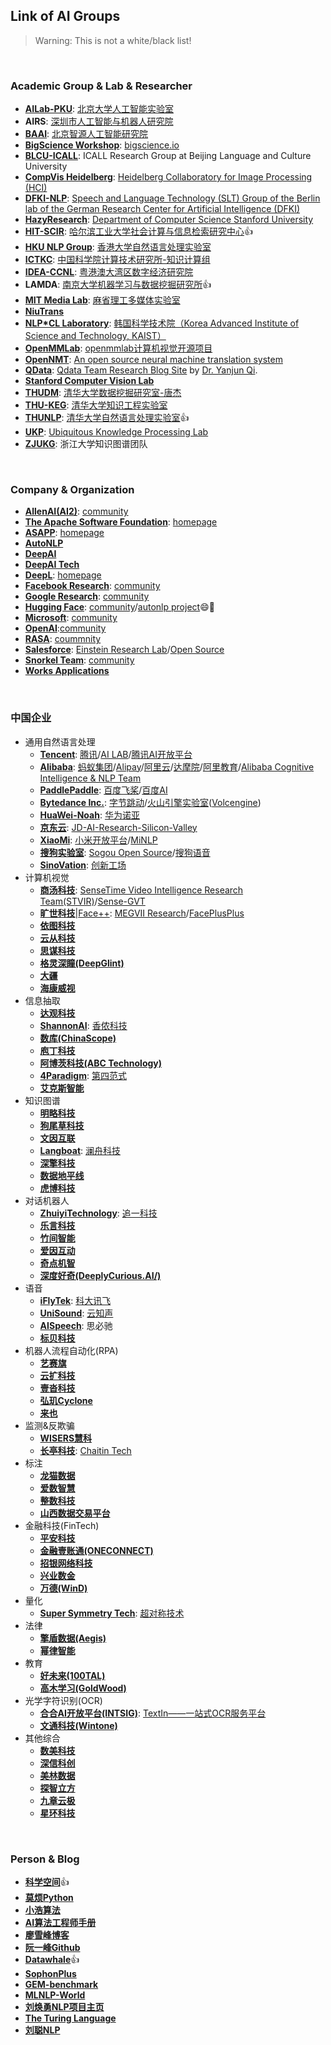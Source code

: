 ## **Link of AI Groups**

> Warning: This is not a white/black list!
<br>

### Academic Group & Lab & Researcher
  * [**AILab-PKU**](https://github.com/ailab-pku): [北京大学人工智能实验室](http://ai.pku.edu.cn/)
  * **AIRS**: [深圳市人工智能与机器人研究院](https://airs.cuhk.edu.cn/)
  * [**BAAI**](https://github.com/BAAI-WuDao): [北京智源人工智能研究院](https://www.baai.ac.cn/)
  * [**BigScience Workshop**](https://github.com/bigscience-workshop): [bigscience.io](https://bigscience.huggingface.co/)
  * [**BLCU-ICALL**](https://github.com/blcuicall): ICALL Research Group at Beijing Language and Culture University
  * [**CompVis Heidelberg**](https://github.com/CompVis): [Heidelberg Collaboratory for Image Processing (HCI)](https://hci.iwr.uni-heidelberg.de/)
  * [**DFKI-NLP**](https://github.com/DFKI-NLP): [Speech and Language Technology (SLT) Group of the Berlin lab of the German Research Center for Artificial Intelligence (DFKI)](https://www.dfki.de/en/web/research)
  * [**HazyResearch**](https://github.com/HazyResearch): [Department of Computer Science Stanford University](https://cs.stanford.edu/people/chrismre/)
  * [**HIT-SCIR**](https://github.com/HIT-SCIR): [哈尔滨工业大学社会计算与信息检索研究中心](http://ir.hit.edu.cn/):thumbsup:
  * [**HKU NLP Group**](https://github.com/HKUNLP): [香港大学自然语言处理实验室](https://nlp.cs.hku.hk/)
  * [**ICTKC**](https://github.com/ICTKC): [中国科学院计算技术研究所-知识计算组](http://www.ict.ac.cn/)
  * [**IDEA-CCNL**](https://github.com/IDEA-CCNL): [粤港澳大湾区数字经济研究院](https://idea.edu.cn/)
  * **LAMDA**: [南京大学机器学习与数据挖掘研究所](http://www.lamda.nju.edu.cn/CH.MainPage.ashx):thumbsup:
  * [**MIT Media Lab**](https://github.com/mitmedialab): [麻省理工多媒体实验室](https://www.media.mit.edu/)
  * [**NiuTrans**](https://github.com/NiuTrans)
  * [**NLP\*CL Laboratory**](https://github.com/nlpcl-lab): [韩国科学技术院（Korea Advanced Institute of Science and Technology, KAIST）](http://nlpcl.kaist.ac.kr/home/)
  * [**OpenMMLab**](https://github.com/open-mmlab): [openmmlab计算机视觉开源项目](https://openmmlab.com/home)
  * [**OpenNMT**](https://github.com/OpenNMT): [An open source neural machine translation system](https://opennmt.net/)
  * [**QData**](https://github.com/QData): [Qdata Team Research Blog Site](https://qdata.github.io/qdata-page/) by [Dr. Yanjun Qi](http://www.cs.virginia.edu/yanjun/index.htm).
  * [**Stanford Computer Vision Lab**](http://vision.stanford.edu/index.html)
  * [**THUDM**](https://github.com/THUDM): [清华大学数据挖掘研究室-唐杰](http://keg.cs.tsinghua.edu.cn/jietang/)
  * [**THU-KEG**](https://github.com/THU-KEG): [清华大学知识工程实验室](http://keg.cs.tsinghua.edu.cn/)
  * [**THUNLP**](https://github.com/thunlp): [清华大学自然语言处理实验室](http://nlp.csai.tsinghua.edu.cn/):thumbsup:
  * [**UKP**](https://github.com/UKPLab): [Ubiquitous Knowledge Processing Lab](https://www.informatik.tu-darmstadt.de/ukp/ukp_home/index.en.jsp)
  * [**ZJUKG**](https://github.com/zjukg): 浙江大学知识图谱团队
<br>

### Company & Organization
  * [**AllenAI(AI2)**](https://github.com/allenai): [community](http://www.allenai.org)
  * [**The Apache Software Foundation**](https://github.com/apache): [homepage](https://www.apache.org/)
  * [**ASAPP**](https://github.com/asappresearch): [homepage](https://www.asapp.com/ai-research/)
  * [**AutoNLP**](https://autonlp.ai/about)
  * [**DeepAI**](https://deepai.org/)
  * [**DeepAI Tech**](https://deep-aitech.com/)
  * [**DeepL**](https://github.com/DeepLcom): [homepage](https://www.deepl.com/zh/translator)
  * [**Facebook Research**](https://github.com/facebookresearch): [community](https://opensource.fb.com/)
  * [**Google Research**](https://github.com/google-research): [community](https://research.google)
  * [**Hugging Face**](https://github.com/huggingface): [community](https://huggingface.co/)/[autonlp project](https://huggingface.co/autonlp):smile::open_hands:
  * [**Microsoft**](https://github.com/microsoft): [community](https://opensource.microsoft.com/)
  * [**OpenAI**](https://github.com/openai):[community](https://openai.com/)
  * [**RASA**](https://github.com/rasaHQ/): [coummnity](https://rasa.com/)
  * [**Salesforce**](https://github.com/salesforce): [Einstein Research Lab](https://www.salesforceairesearch.com/research/natural-language-processing)/[Open Source](https://opensource.salesforce.com/)
  * [**Snorkel Team**](https://github.com/snorkel-team): [community](https://www.snorkel.org/)
  * [**Works Applications**](https://github.com/WorksApplications)
  
<br>

### 中国企业
  * 通用自然语言处理
    - [**Tencent**](https://github.com/Tencent): [腾讯](https://opensource.tencent.com/)/[AI LAB](https://ai.tencent.com/ailab/)/[腾讯AI开放平台](https://ai.qq.com/)
    - [**Alibaba**](https://github.com/alibaba): [蚂蚁集团](https://www.antgroup.com)/[Alipay](https://github.com/alipay)/[阿里云](https://ai.aliyun.com/)/[达摩院](https://damo.alibaba.com/)/[阿里教育](https://github.com/alibaba-edu)/[Alibaba Cognitive Intelligence & NLP Team](https://github.com/alibaba-research)
    - [**PaddlePaddle**](https://github.com/PaddlePaddle): [百度飞桨](https://www.paddlepaddle.org.cn/)/[百度AI](http://ai.baidu.com/)
    - [**Bytedance Inc.**](https://github.com/bytedance): [字节跳动](https://www.bytedance.com/)/[火山引擎实验室](https://www.volcengine.cn/)([Volcengine](https://github.com/volcengine))
    - [**HuaWei-Noah**](https://github.com/huawei-noah): [华为诺亚](https://github.com/huawei-noah)
    - [**京东云**](https://www.jdcloud.com/): [JD-AI-Research-Silicon-Valley](https://github.com/JD-AI-Research-Silicon-Valley)
    - [**XiaoMi**](https://github.com/XiaoMi): [小米开放平台](https://dev.mi.com/console/cloud/)/[MiNLP](https://github.com/XiaoMi/MiNLP)
    - [**搜狗实验室**](http://www.sogou.com/labs/): [Sogou Open Source](https://github.com/sogou)/[搜狗语音](https://github.com/sogouspeech)
    - [**SinoVation**](https://github.com/sinovation): [创新工场](https://ai.chuangxin.com/)
  * 计算机视觉
    - [**商汤科技**](https://www.sensetime.com/cn): [SenseTime Video Intelligence Research Team(STVIR)](https://github.com/STVIR)/[Sense-GVT](https://github.com/Sense-GVT)
    - [**旷世科技**](https://www.megvii.com/)|[Face++](https://www.faceplusplus.com.cn/): [MEGVII Research](https://github.com/megvii-research)/[FacePlusPlus](https://github.com/FacePlusPlus)
    - [**依图科技**](https://www.yitutech.com/cn/about-us)
    - [**云从科技**](https://www.cloudwalk.com/)
    - [**思谋科技**](https://www.smartmore.com/)
    - [**格灵深瞳(DeepGlint)**](https://github.com/deepglint)
    - [**大疆**](https://www.dji.com/cn)
    - [**海康威视**](https://www.hikvision.com/cn/)
  * 信息抽取
    - [**达观科技**](http://www.datagrand.com/)
    - [**ShannonAI**](https://github.com/ShannonAI): [香侬科技](https://www.shannonai.com/)
    - [**数库(ChinaScope)**](http://finance.chinascope.com/www/)
    - [**庖丁科技**](https://www.paodingai.com/)
    - [**阿博茨科技(ABC Technology)**](https://www.abcfintech.com/)
    - [**4Paradigm**](https://github.com/4paradigm): [第四范式](https://www.4paradigm.com/)
    - [**艾克斯智能**](http://otm.cn/)
  * 知识图谱
    - [**明略科技**](https://www.mininglamp.com/)
    - [**狗尾草科技**](https://www.gowild.cn/)
    - [**文因互联**](https://memect.cn/)
    - [**Langboat**](https://github.com/Langboat): [澜舟科技](https://www.langboat.com/)
    - [**深擎科技**](https://www.shenqingtech.com/#/)
    - [**数据地平线**](https://www.datahorizon.cn/)
    - [**虎博科技**](https://www.tigerobo.com/)
  * 对话机器人
    - [**ZhuiyiTechnology**](https://github.com/ZhuiyiTechnology): [追一科技](https://zhuiyi.ai/)
    - [**乐言科技**](https://www.leyantech.com/)
    - [**竹间智能**](https://www.emotibot.com/)
    - [**爱因互动**](https://www.einplus.cn/)
    - [**奇点机智**](https://www.naturali.io/)
    - [**深度好奇(DeeplyCurious.AI/)**](http://deeplycurious.ai/#/)
  * 语音
    - [**iFlyTek**](https://www.iflytek.com/index.html): [科大讯飞](https://github.com/iflytek)
    - [**UniSound**](http://www.unisound.com/): [云知声](https://github.com/Unisound)
    - [**AISpeech**](http://www.aispeech.com/): 思必驰
    - [**标贝科技**](https://www.data-baker.com/)
  * 机器人流程自动化(RPA)
    - [**艺赛旗**](https://www.i-search.com.cn/)
    - [**云扩科技**](https://www.encoo.com/)
    - [**壹沓科技**](https://www.1data.info/)
    - [**弘玑Cyclone**](https://www.cyclone-robotics.com/)
    - [**来也**](https://laiye.com/)
  * 监测&反欺骗
    - [**WISERS慧科**](https://zh.wisers.com/)
    - [**长亭科技**](https://www.chaitin.cn/zh/): [Chaitin Tech](https://github.com/chaitin)
  * 标注
    - [**龙猫数据**](https://www.longmaosoft.com/home)
    - [**爱数智慧**](https://www.magicdatatech.cn/about)
    - [**整数科技**](https://www.molardata.com/)
    - [**山西数据交易平台**](http://data.zgsfqxcx.cn/)
  * 金融科技(FinTech)
    - [**平安科技**](https://tech.pingan.com/)
    - [**金融壹账通(ONECONNECT)**](https://www.ocft.com/)
    - [**招银网络科技**](https://cmbnt.cmbchina.com/)
    - [**兴业数金**](http://www.cibfintech.com/opencms/export/index.html)
    - [**万德(WinD)**](https://www.wind.com.cn/)
  * 量化
    - [**Super Symmetry Tech**](https://github.com/ssymmetry): [超对称技术](https://www.ssymmetry.com/)
  * 法律
    - [**擎盾数据(Aegis)**](https://www.aegis-info.com/)
    - [**幂律智能**](https://www.powerlaw.ai/)
  * 教育
    - [**好未来(100TAL)**](http://www.100tal.com/)
    - [**高木学习(GoldWood)**](http://www.gaomuxuexi.com/)
  * 光学字符识别(OCR)
    - [**合合AI开放平台(INTSIG)**](https://ai.intsig.com/): [TextIn——一站式OCR服务平台](https://www.textin.com/)
    - [**文通科技(Wintone)**](https://www.wintone.com.cn/)
  * 其他综合
    - [**数美科技**](https://www.ishumei.com/)
    - [**深信科创**](https://www.guardstrike.com/)
    - [**美林数据**](http://www.meritdata.com.cn/)
    - [**探智立方**](https://iqubic.net/features.html)
    - [**九章云极**](https://www.datacanvas.com/)
    - [**星环科技**](https://www.transwarp.cn/)
<br>

### Person & Blog
  * [**科学空间**](https://spaces.ac.cn/):thumbsup:
  * [**莫烦Python**](https://mofanpy.com/)
  * [**小浩算法**](https://www.geekxh.com/)
  * [**AI算法工程师手册**](http://www.huaxiaozhuan.com/)
  * [**廖雪峰博客**](https://www.liaoxuefeng.com/)
  * [**阮一峰Github**](https://github.com/ruanyf)
  * [**Datawhale**](https://github.com/datawhalechina):thumbsup:
  * [**SophonPlus**](https://github.com/SophonPlus)
  * [**GEM-benchmark**](https://github.com/GEM-benchmark)
  * [**MLNLP-World**](https://github.com/MLNLP-World)
  * [**刘焕勇NLP项目主页**](https://liuhuanyong.github.io/)
  * [**The Turing Language**](https://github.com/TuringLang)
  * [**刘聪NLP**](https://github.com/liucongg)
